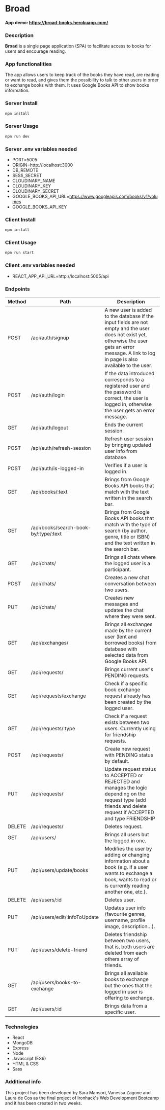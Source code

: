 # Broad

#### App demo: https://broad-books.herokuapp.com/

### Description

**Broad** is a single page application (SPA) to facilitate access to books for users and encourage reading.

### App functionalities

The app allows users to keep track of the books they have read, are reading or want to read, and gives them the possibility to talk to other users in order to exchange books with them. It uses Google Books API to show books information.

### Server Install

```sh
npm install
```

### Server Usage

```sh
npm run dev
```

### Server .env variables needed

- PORT=5005
- ORIGIN=http://localhost:3000
- DB_REMOTE
- SESS_SECRET
- CLOUDINARY_NAME
- CLOUDINARY_KEY
- CLOUDINARY_SECRET
- GOOGLE_BOOKS_API_URL=https://www.googleapis.com/books/v1/volumes
- GOOGLE_BOOKS_API_KEY

### Client Install

```sh
npm install
```

### Client Usage

```sh
npm run start
```

### Client .env variables needed

- REACT_APP_API_URL=http://localhost:5005/api

### Endpoints

|	Method	|	Path	|	Description	|
|	-	|	-	|	-	|
|	POST	|	/api/auth/signup	|	A new user is added to the database if the input fields are not empty and the user does not exist yet, otherwise the user gets an error message. A link to log in page is also available to the user.	|
|	POST	|	/api/auth/login	|	If the data introduced corresponds to a registered user and the password is correct, the user is logged in, otherwise the user gets an error message.	|
|	GET	|	/api/auth/logout	|	Ends the current session.	|
|	POST	|	/api/auth/refresh-session	|	Refresh user session by bringing updated user info from database.	|
|	POST	|	/api/auth/is-logged-in	|	Verifies if a user is logged in.	|
|	GET	|	/api/books/:text	|	Brings from Google Books API books that match with the text written in the search bar.	|
|	GET	|	/api/books/search-book-by/:type/:text	|	Brings from Google Books API books that match with the type of search (by author, genre, title or ISBN) and the text written in the search bar.	|
|	GET	|	/api/chats/	|	Brings all chats where the logged user is a participant.	|
|	POST	|	/api/chats/	|	Creates a new chat conversation between two users.	|
|	PUT	|	/api/chats/	|	Creates new messages and updates the chat where they were sent.	|
|	GET	|	/api/exchanges/	|	Brings all exchanges made by the current user (lent and borrowed books) from database with selected data from Google Books API.	|
|	GET	|	/api/requests/	|	Brings current user's PENDING requests.	|
|	GET	|	/api/requests/exchange	|	Check if a specific book exchange request already has been created by the logged user.	|
|	GET	|	/api/requests/:type	|	Check if a request exists between two users. Currently using for friendship requests.	|
|	POST	|	/api/requests/	|	Create new request with PENDING status by default.	|
|	PUT	|	/api/requests/	|	Update request status to ACCEPTED or REJECTED and manages the logic depending on the request type (add friends and delete request if ACCEPTED and type FRIENDSHIP | Create exchanged book, update book availability in owner and deleting request if ACCEPTED and type EXCHANGE | Changing status to REJECTED).	|
|	DELETE	|	/api/requests/	|	Deletes request.	|
|	GET	|	/api/users/	|	Brings all users but the logged in one.	|
|	PUT	|	/api/users/update/books	|	Modifies the user by adding or changing information about a book (e.g. if a user wants to exchange a book, wants to read or is currently reading another one, etc.).	|
|	DELETE	|	/api/users/:id	|	Deletes user.	|
|	PUT	|	/api/users/edit/:infoToUpdate	|	Updates user info (favourite genres, username, profile image, description…).	|
|	PUT	|	/api/users/delete-friend	|	Deletes friendship between two users, that is, both users are deleted from each others array of friends.	|
|	GET	|	/api/users/books-to-exchange	|	Brings all available books to exchange but the ones that the logged in user is offering to exchange.	|
|	GET	|	/api/users/:id	|	Brings data from a specific user.	|

### Technologies

- React
- MongoDB
- Express
- Node
- Javascript (ES6)
- HTML & CSS
- Sass

### Additional info

This project has been developed by Sara Mansori, Vanessa Zagone and Laura de Cos as the final project of Ironhack's Web Development Bootcamp and it has been created in two weeks.
